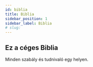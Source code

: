 ```yaml
---
id: biblia
title: Biblia
sidebar_position: 1
sidebar_label: Biblia
# slug: 
---
```


## Ez a céges Biblia

Minden szabály és tudnivaló egy helyen.